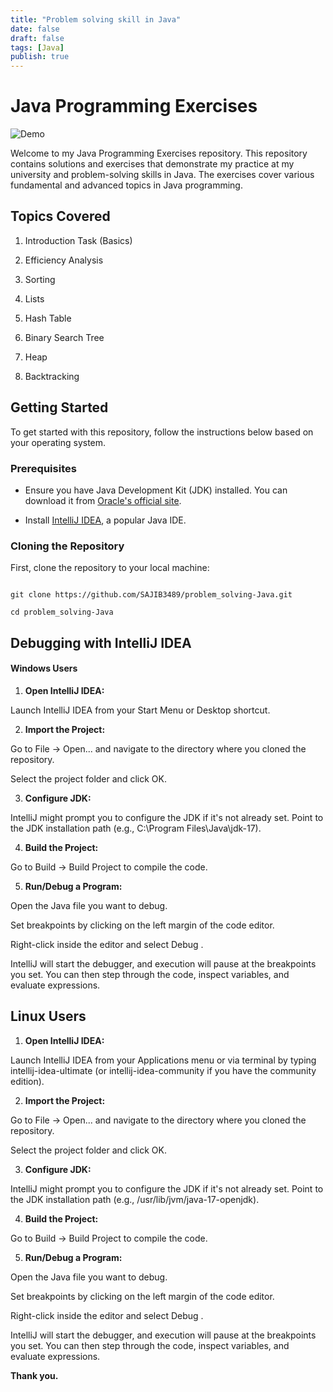 ```yaml
---
title: "Problem solving skill in Java"
date: false
draft: false
tags: [Java]
publish: true
---
```



# Java Programming Exercises

  

![Demo](https://static.vecteezy.com/system/resources/thumbnails/022/101/050/small/java-logo-transparent-free-png.png)

  

Welcome to my Java Programming Exercises repository. This repository contains solutions and exercises that demonstrate my practice at my university and problem-solving skills in Java. The exercises cover various fundamental and advanced topics in Java programming.

  

## Topics Covered

  

1. Introduction Task (Basics)

2. Efficiency Analysis

3. Sorting

4. Lists

5. Hash Table

6. Binary Search Tree

7. Heap

8. Backtracking

  

## Getting Started

  

To get started with this repository, follow the instructions below based on your operating system.

  

### Prerequisites

  

- Ensure you have Java Development Kit (JDK) installed. You can download it from [Oracle's official site](https://www.oracle.com/java/technologies/javase-downloads.html).

- Install [IntelliJ IDEA](https://www.jetbrains.com/idea/download/), a popular Java IDE.

  

### Cloning the Repository

  

First, clone the repository to your local machine:

  

```

git clone https://github.com/SAJIB3489/problem_solving-Java.git

cd problem_solving-Java

```

  
  

## Debugging with IntelliJ IDEA

  

#### Windows Users

  

1. **Open IntelliJ IDEA:**

Launch IntelliJ IDEA from your Start Menu or Desktop shortcut.

  

2. **Import the Project:**

Go to File -> Open... and navigate to the directory where you cloned the repository.

Select the project folder and click OK.

  

3. **Configure JDK:**

IntelliJ might prompt you to configure the JDK if it's not already set. Point to the JDK installation path (e.g., C:\Program Files\Java\jdk-17).

  

4. **Build the Project:**

Go to Build -> Build Project to compile the code.

  

5. **Run/Debug a Program:**

Open the Java file you want to debug.

Set breakpoints by clicking on the left margin of the code editor.

Right-click inside the editor and select Debug <ClassName>.

IntelliJ will start the debugger, and execution will pause at the breakpoints you set. You can then step through the code, inspect variables, and evaluate expressions.

  
  

## Linux Users

  

1. **Open IntelliJ IDEA:**

Launch IntelliJ IDEA from your Applications menu or via terminal by typing intellij-idea-ultimate (or intellij-idea-community if you have the community edition).

  

2. **Import the Project:**

Go to File -> Open... and navigate to the directory where you cloned the repository.

Select the project folder and click OK.

  

3. **Configure JDK:**

IntelliJ might prompt you to configure the JDK if it's not already set. Point to the JDK installation path (e.g., /usr/lib/jvm/java-17-openjdk).

  

4. **Build the Project:**

Go to Build -> Build Project to compile the code.

  

5. **Run/Debug a Program:**

Open the Java file you want to debug.

Set breakpoints by clicking on the left margin of the code editor.

Right-click inside the editor and select Debug <ClassName>.

IntelliJ will start the debugger, and execution will pause at the breakpoints you set. You can then step through the code, inspect variables, and evaluate expressions.

  
  

**Thank you.**